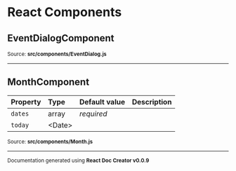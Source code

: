 # React Components

## EventDialogComponent

<sub>Source: **src/components/EventDialog.js**</sub>

-----

## MonthComponent

Property | Type | Default value | Description
:--- | :--- | :--- | :---
`dates`|array|_required_|
`today`|&lt;Date&gt;||

<sub>Source: **src/components/Month.js**</sub>

-----

<sub>Documentation generated using **React Doc Creator v0.0.9**</sub>
